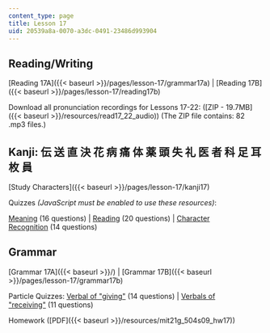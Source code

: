 ```yaml
---
content_type: page
title: Lesson 17
uid: 20539a8a-0070-a3dc-0491-23486d993904
---
```


Reading/Writing
---------------

[Reading 17A]({{< baseurl >}}/pages/lesson-17/grammar17a) | [Reading 17B]({{< baseurl >}}/pages/lesson-17/reading17b)

Download all pronunciation recordings for Lessons 17-22: ([ZIP - 19.7MB]({{< baseurl >}}/resources/read17_22_audio)) (The ZIP file contains: 82 .mp3 files.)

Kanji: 伝 送 直 決 花 病 痛 体 薬 頭 失 礼 医 者 科 足 耳 枚 員
--------------------------------------------

[Study Characters]({{< baseurl >}}/pages/lesson-17/kanji17)

Quizzes _(JavaScript must be enabled to use these resources)_:

[Meaning](/ans7870/21f/21f.504/s09/lesson17/kanji17-mean/kq17meanq1.html) (16 questions) | [Reading](/ans7870/21f/21f.504/s09/lesson17/kanji17-read/kq17readq1.html) (20 questions) | [Character Recognition](/ans7870/21f/21f.504/s09/lesson17/kanji17-recog/kq17recogq1.html) (14 questions)

Grammar
-------

[Grammar 17A]({{< baseurl >}}/) | [Grammar 17B]({{< baseurl >}}/pages/lesson-17/grammar17b)

Particle Quizzes: [Verbal of "giving"](/ans7870/21f/21f.504/s09/lesson17/particle17A/17aq1.html) (14 questions) | [Verbals of "receiving"](/ans7870/21f/21f.504/s09/lesson17/particle17B/17bq1.html) (11 questions)

Homework ([PDF]({{< baseurl >}}/resources/mit21g_504s09_hw17))